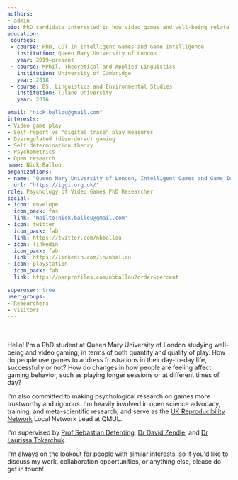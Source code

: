 ```yaml
---
authors:
- admin
bio: PhD candidate interested in how video games and well-being relate, and using detailed behavioral data to unpack those relationships better. Looking to make science a little less broken.
education:
 courses:
 - course: PhD, CDT in Intelligent Games and Game Intelligence
   institution: Queen Mary University of London
   year: 2019–present
 - course: MPhil, Theoretical and Applied Linguistics
   institution: University of Cambridge
   year: 2018
 - course: BS, Linguistics and Environmental Studies
   institution: Tulane University
   year: 2016

email: "nick.ballou@gmail.com"
interests:
- Video game play
- Self-report vs "digital trace" play measures
- Dysregulated (disordered) gaming
- Self-determination theory
- Psychometrics
- Open research
name: Nick Ballou
organizations:
- name: "Queen Mary University of London, Intelligent Games and Game Intelligence Programme"
  url: "https://iggi.org.uk/"
role: Psychology of Video Games PhD Researcher 
social:
- icon: envelope
  icon_pack: fas
  link: 'mailto:nick.ballou@gmail.com'
- icon: twitter
  icon_pack: fab
  link: https://twitter.com/nbballou
- icon: linkedin
  icon_pack: fab
  link: https://linkedin.com/in/nballou
- icon: playstation
  icon_pack: fab
  link: https://psnprofiles.com/nbballou?order=percent

superuser: true
user_groups:
- Researchers
- Visitors
---
```

</br ></br > Hello! I'm a PhD student at Queen Mary University of London studying well-being and video gaming, in terms of both quantity and quality of play. How do people use games to address frustrations in their day-to-day life, successfully or not? How do changes in how people are feeling affect gaming behavior, such as playing longer sessions or at different times of day?

I'm also committed to making psychological research on games more trustworthy and rigorous. I'm heavily involved in open science advocacy, training, and meta-scientific research, and serve as the [UK Reproducibility Network](https://www.ukrn.org) Local Network Lead at QMUL.

I'm supervised by [Prof Sebastian Deterding](https://codingconduct.cc/Publications), [Dr David Zendle](https://pure.york.ac.uk/portal/en/researchers/david-zendle(127e6f28-98bb-4662-a759-369391c609e6)/publications.html), and [Dr Laurissa Tokarchuk](http://www.eecs.qmul.ac.uk/~laurissa/Laurissas_Pages/About_Me.html).

I'm always on the lookout for people with similar interests, so if you'd like to discuss my work, collaboration opportunities, or anything else, please do get in touch!